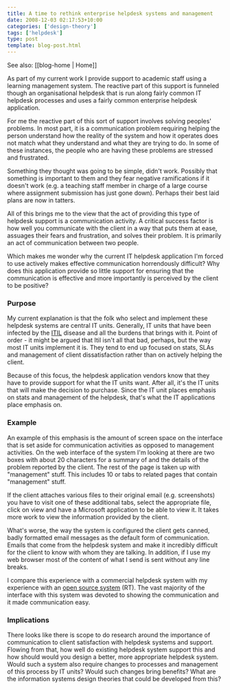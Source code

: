 ```yaml
---
title: A time to rethink enterprise helpdesk systems and management
date: 2008-12-03 02:17:53+10:00
categories: ['design-theory']
tags: ['helpdesk']
type: post
template: blog-post.html
---
```


See also: [[blog-home | Home]]

As part of my current work I provide support to academic staff using a learning management system. The reactive part of this support is funneled though an organisational helpdesk that is run along fairly common IT helpdesk processes and uses a fairly common enterprise helpdesk application.

For me the reactive part of this sort of support involves solving peoples' problems. In most part, it is a communication problem requiring helping the person understand how the reality of the system and how it operates does not match what they understand and what they are trying to do. In some of these instances, the people who are having these problems are stressed and frustrated.

Something they thought was going to be simple, didn't work. Possibly that something is important to them and they fear negative ramifications if it doesn't work (e.g. a teaching staff member in charge of a large course where assignment submission has just gone down). Perhaps their best laid plans are now in tatters.

All of this brings me to the view that the act of providing this type of helpdesk support is a communication activity. A critical success factor is how well you communicate with the client in a way that puts them at ease, assuages their fears and frustration, and solves their problem. It is primarily an act of communication between two people.

Which makes me wonder why the current IT helpdesk application I'm forced to use actively makes effective communication horrendously difficult? Why does this application provide so little support for ensuring that the communication is effective and more importantly is perceived by the client to be positive?

### Purpose

My current explanation is that the folk who select and implement these helpdesk systems are central IT units. Generally, IT units that have been infected by the [ITIL](http://en.wikipedia.org/wiki/Information_Technology_Infrastructure_Library) disease and all the burdens that brings with it. Point of order - it might be argued that Itil isn't all that bad, perhaps, but the way most IT units implement it is. They tend to end up focused on stats, SLAs and management of client dissatisfaction rather than on actively helping the client.

Because of this focus, the helpdesk application vendors know that they have to provide support for what the IT units want. After all, it's the IT units that will make the decision to purchase. Since the IT unit places emphasis on stats and management of the helpdesk, that's what the IT applications place emphasis on.

### Example

An example of this emphasis is the amount of screen space on the interface that is set aside for communication activities as opposed to management activities. On the web interface of the system I'm looking at there are two boxes with about 20 characters for a summary of and the details of the problem reported by the client. The rest of the page is taken up with "management" stuff. This includes 10 or tabs to related pages that contain "management" stuff.

If the client attaches various files to their original email (e.g. screenshots) you have to visit one of these additional tabs, select the appropriate file, click on view and have a Microsoft application to be able to view it. It takes more work to view the information provided by the client.

What's worse, the way the system is configured the client gets canned, badly formatted email messages as the default form of communication. Emails that come from the helpdesk system and make it incredibly difficult for the client to know with whom they are talking. In addition, if I use my web browser most of the content of what I send is sent without any line breaks.

I compare this experience with a commercial helpdesk system with my experience with an [open source system](http://bestpractical.com/rt/) (RT). The vast majority of the interface with this system was devoted to showing the communication and it made communication easy.

### Implications

There looks like there is scope to do research around the importance of communication to client satisfaction with helpdesk systems and support. Flowing from that, how well do existing helpdesk system support this and how should would you design a better, more appropriate helpdesk system. Would such a system also require changes to processes and management of this process by IT units? Would such changes bring benefits? What are the information systems design theories that could be developed from this?